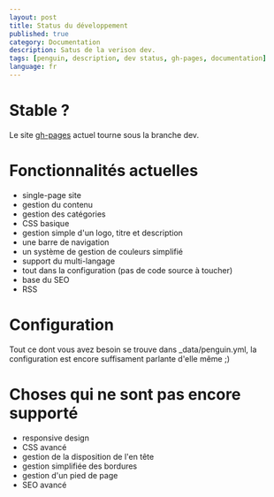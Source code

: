 ```yaml
---
layout: post
title: Status du développement
published: true
category: Documentation
description: Satus de la verison dev.
tags: [penguin, description, dev status, gh-pages, documentation]
language: fr
---
```


# Stable ?

Le site [gh-pages](http://penguin.neaworld.fr/) actuel tourne sous la branche dev.

# Fonctionnalités actuelles

- single-page site
- gestion du contenu
- gestion des catégories
- CSS basique
- gestion simple d'un logo, titre et description
- une barre de navigation
- un système de gestion de couleurs simplifié
- support du multi-langage
- tout dans la configuration (pas de code source à toucher)
- base du SEO
- RSS

# Configuration

Tout ce dont vous avez besoin se trouve dans _data/penguin.yml, la configuration est encore suffisament parlante d'elle même ;)

# Choses qui ne sont pas encore supporté

- responsive design
- CSS avancé
- gestion de la disposition de l'en tête
- gestion simplifiée des bordures
- gestion d'un pied de page
- SEO avancé
